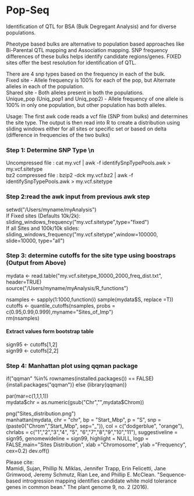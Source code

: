 # Pop-Seq
Identification of QTL for BSA (Bulk Degregant Analysis) and for diverse populations. 

Pheotype based bulks are alternative to population based approaches like Bi-Parental QTL mapping and Association mapping.
SNP frequency differences of these bulks helps identify candidate regions/genes. FIXED sites offer the best resolution for identification of QTL.

There are 4 snp types based on the frequency in each of the bulk.   
Fixed site - Allele frequency is 100% for each of the pop, but Alternate alleles in each of the population.   
Shared site - Both alleles present in both the populations.    
Unique_pop (Uniq_pop1 and Uniq_pop2) - Allele frequency of one allele is 100% in only one population, but other population has both alleles. 


Usage:
The first awk code reads a vcf file (SNP from bulks) and determines the site type. The output is then read into R to create a distribution using sliding windows either for all sites or specific set or based on delta (difference in frequencies of the two bulks)

### Step 1: Determine SNP Type \n 
Uncompressed file : cat my.vcf | awk -f identifySnpTypePools.awk > my.vcf.sitetype   
bz2 compressed file : bzip2 -dck my.vcf.bz2 | awk -f identifySnpTypePools.awk > my.vcf.sitetype   

### Step 2:read the awk input from previous awk step
setwd("/Users/myname/myAnalysis")  
If Fixed sites (Defaults 10k/2k): sliding_windows_frequency("my.vcf.sitetype",type="fixed")  
If all Sites and 100k/10k slides: sliding_windows_frequency("my.vcf.sitetype",window=100000, slide=10000, type="all")  

### Step 3: determine cutoffs for the site type using boostraps (Output from Above)  
mydata <- read.table("my.vcf.sitetype_10000_2000_freq_dist.txt", header=TRUE)  
source("/Users/myname/myAnalysis/R_functions")  

nsamples <- sapply(1:1000,function(i) sample(mydata$S, replace =T))  
cutoffs <- quantile_cutoffs(nsamples, probs = c(0.95,0.99,0.999),myname="Sites_of_Imp")  
rm(nsamples)

#### Extract values form bootstrap table  
sign95 <- cutoffs[1,2]  
sign99 <- cutoffs[2,2]  

### Step 4: Manhattan plot using qqman package  
if("qqman" %in% rownames(installed.packages()) == FALSE)  
{install.packages("qqman")} else
    {library(qqman)}

par(mar=c(1,1,1,1))  
mydata$chr = as.numeric(gsub("Chr","",mydata$Chrom))  

png("Sites_distribution.png")  
manhattan(mydata, chr = "chr", bp = "Start_Mbp", p = "S", snp = (paste0("Chrom","Start_Mbp", sep="_")),
col = c("dodgerblue", "orange"), chrlabs = c("1","2","3","4", "5", "6","7","8","9","10","11"),
suggestiveline = sign95, genomewideline = sign99,
highlight = NULL, logp = FALSE,main="Sites Distribution",
xlab ="Chromosome", ylab ="Frequency", cex=0.2)
dev.off()



Please cite:  
Mamidi, Sujan, Phillip N. Miklas, Jennifer Trapp, Erin Felicetti, Jane Grimwood, Jeremy Schmutz, Rian Lee, and Phillip E. McClean. "Sequence-based introgression mapping identifies candidate white mold tolerance genes in common bean." The plant genome 9, no. 2 (2016).


